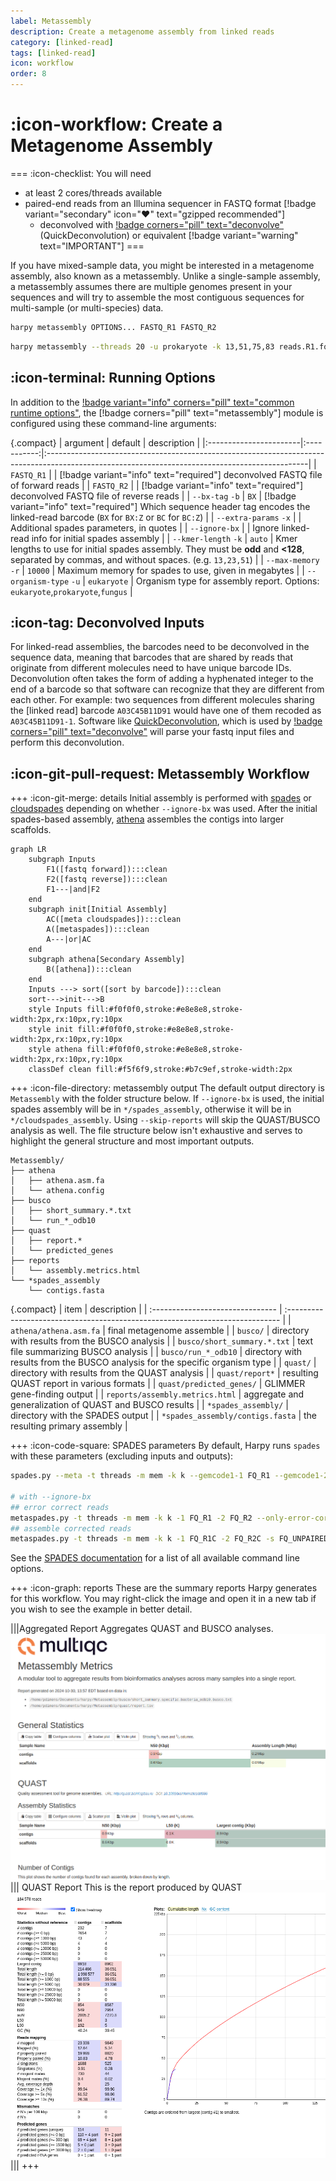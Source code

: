 ```yaml
---
label: Metassembly
description: Create a metagenome assembly from linked reads
category: [linked-read]
tags: [linked-read]
icon: workflow
order: 8
---
```


# :icon-workflow: Create a Metagenome Assembly

===  :icon-checklist: You will need
- at least 2 cores/threads available
- paired-end reads from an Illumina sequencer in FASTQ format [!badge variant="secondary" icon=":heart:" text="gzipped recommended"]
    - deconvolved with [!badge corners="pill" text="deconvolve"](deconvolve.md) (QuickDeconvolution) or equivalent [!badge variant="warning" text="IMPORTANT"]
===

If you have mixed-sample data, you might be interested in a metagenome assembly, also known as a metassembly. Unlike
a single-sample assembly, a metassembly assumes there are multiple genomes present in your sequences and will try to
assemble the most contiguous sequences for multi-sample (or multi-species) data.

```bash usage
harpy metassembly OPTIONS... FASTQ_R1 FASTQ_R2
```

```bash example | create a prokaryote metassembly with designated kmer lengths
harpy metassembly --threads 20 -u prokaryote -k 13,51,75,83 reads.R1.fq reads.R2.fq
```

## :icon-terminal: Running Options
In addition to the [!badge variant="info" corners="pill" text="common runtime options"](/Getting_Started/common_options.md), the [!badge corners="pill" text="metassembly"] module is configured using these command-line arguments:

{.compact}
| argument               |   default   | description                                                                                                                                    |
|:-----------------------|:-----------:|:-----------------------------------------------------------------------------------------------------------------------------------------------|
| `FASTQ_R1`             |             | [!badge variant="info" text="required"] deconvolved FASTQ file of forward reads                                                                |
| `FASTQ_R2`             |             | [!badge variant="info" text="required"] deconvolved FASTQ file of reverse reads                                                                |
| `--bx-tag` `-b`        |    `BX`     | [!badge variant="info" text="required"] Which sequence header tag encodes the linked-read barcode (`BX` for `BX:Z` or `BC` for `BC:Z`)         |
| `--extra-params` `-x`  |             | Additional spades parameters, in quotes                                                                                                        |
| `--ignore-bx`          |             | Ignore linked-read info for initial spades assembly                                                                                            |
| `--kmer-length` `-k`   |   `auto`    | Kmer lengths to use for initial spades assembly. They must be **odd** and **<128**, separated by commas, and without spaces. (e.g. `13,23,51`) |
| `--max-memory` `-r`    |   `10000`   | Maximum memory for spades to use, given in megabytes                                                                                           |
| `--organism-type` `-u` | `eukaryote` | Organism type for assembly report. Options: `eukaryote`,`prokaryote`,`fungus`                                                                  |

## :icon-tag: Deconvolved Inputs
For linked-read assemblies, the barcodes need to be deconvolved in the sequence data, meaning that
barcodes that are shared by reads that originate from different molecules need to have unique barcode
IDs. Deconvolution often takes the form of adding a hyphenated integer to the end of a barcode so that software
can recognize that they are different from each other. For example: two sequences from different molecules
sharing the [linked read] barcode `A03C45B11D91` would have one of them recoded as `A03C45B11D91-1`. Software
like [QuickDeconvolution](https://github.com/RolandFaure/QuickDeconvolution), which is used by [!badge corners="pill" text="deconvolve"](deconvolve.md) will parse
your fastq input files and perform this deconvolution.

## :icon-git-pull-request: Metassembly Workflow
+++ :icon-git-merge: details
Initial assembly is performed with [spades](http://ablab.github.io/spades/) or [cloudspades](https://github.com/ablab/spades/tree/cloudspades-ismb)
depending on whether `--ignore-bx` was used. After the initial spades-based assembly,
[athena](https://github.com/abishara/athena_meta) assembles the contigs into larger scaffolds.

```mermaid
graph LR
    subgraph Inputs
        F1([fastq forward]):::clean
        F2([fastq reverse]):::clean
        F1---|and|F2
    end
    subgraph init[Initial Assembly]
        AC([meta cloudspades]):::clean
        A([metaspades]):::clean
        A---|or|AC
    end
    subgraph athena[Secondary Assembly]
        B([athena]):::clean
    end
    Inputs ---> sort([sort by barcode]):::clean
    sort--->init--->B
    style Inputs fill:#f0f0f0,stroke:#e8e8e8,stroke-width:2px,rx:10px,ry:10px
    style init fill:#f0f0f0,stroke:#e8e8e8,stroke-width:2px,rx:10px,ry:10px
    style athena fill:#f0f0f0,stroke:#e8e8e8,stroke-width:2px,rx:10px,ry:10px
    classDef clean fill:#f5f6f9,stroke:#b7c9ef,stroke-width:2px
```

+++ :icon-file-directory: metassembly output
The default output directory is `Metassembly` with the folder structure below. If `--ignore-bx` is used, the initial
spades assembly will be in `*/spades_assembly`, otherwise it will be in `*/cloudspades_assembly`. Using `--skip-reports`
will skip the QUAST/BUSCO analysis as well. The file structure below isn't exhaustive and serves to highlight the general
structure and most important outputs.
```
Metassembly/
├── athena
│   ├── athena.asm.fa
│   └── athena.config
├── busco
│   ├── short_summary.*.txt
│   └── run_*_odb10
├── quast
│   ├── report.*
│   └── predicted_genes
├── reports
│   └── assembly.metrics.html
└── *spades_assembly
    └── contigs.fasta
```
{.compact}
| item                             | description                                                                   |
| :------------------------------- | :---------------------------------------------------------------------------- |
| `athena/athena.asm.fa`           | final metagenome assemble                                                     |
| `busco/`                         | directory with results from the BUSCO analysis                                |
| `busco/short_summary.*.txt`      | text file summarizing BUSCO analysis                                          |
| `busco/run_*_odb10`              | directory with results from the BUSCO analysis for the specific organism type |
| `quast/`                         | directory with results from the QUAST analysis                                |
| `quast/report*`                  | resulting QUAST report in various formats                                     |
| `quast/predicted_genes/`         | GLIMMER gene-finding output                                                   |
| `reports/assembly.metrics.html`  | aggregate and generalization of QUAST and BUSCO results                       |
| `*spades_assembly/`              | directory with the SPADES output                                              |
| `*spades_assembly/contigs.fasta` | the resulting primary assembly                                                |

+++ :icon-code-square: SPADES parameters
By default, Harpy runs `spades` with these parameters (excluding inputs and outputs):
```bash
spades.py --meta -t threads -m mem -k k --gemcode1-1 FQ_R1 --gemcode1-2 FQ_R2

# with --ignore-bx
## error correct reads
metaspades.py -t threads -m mem -k k -1 FQ_R1 -2 FQ_R2 --only-error-correction
## assemble corrected reads
metaspades.py -t threads -m mem -k k -1 FQ_R1C -2 FQ_R2C -s FQ_UNPAIREDC --only-assembler
```
See the [SPADES documentation](http://ablab.github.io/spades/running.html) for a list of all available command line options.

+++ :icon-graph: reports
These are the summary reports Harpy generates for this workflow. You may right-click
the image and open it in a new tab if you wish to see the example in better detail.

|||Aggregated Report
Aggregates QUAST and BUSCO analyses.
![reports/assembly.metrics.html](/static/assembly_multiqc.png)
||| QUAST Report
This is the report produced by QUAST
![reports/assembly.metrics.html](/static/metassembly_quast.png)
|||
+++
